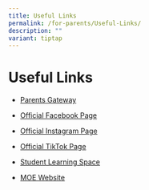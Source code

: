 ```yaml
---
title: Useful Links
permalink: /for-parents/Useful-Links/
description: ""
variant: tiptap
---
```

<h1>Useful Links</h1>
<ul data-tight="true" class="tight">
<li>
<p><a href="https://pg.moe.edu.sg/" rel="noopener noreferrer nofollow" target="_blank">Parents Gateway</a>
</p>
</li>
<li>
<p><a href="https://www.facebook.com/SACPS.OFFICIAL" rel="noopener noreferrer nofollow" target="_blank">Official Facebook Page</a>
</p>
</li>
<li>
<p><a href="https://www.instagram.com/sacps.official/" rel="noopener noreferrer nofollow" target="_blank">Official Instagram Page</a>
</p>
</li>
<li>
<p><a href="https://www.tiktok.com/@sacps.official" rel="noopener noreferrer nofollow" target="_blank">Official TikTok Page</a>
</p>
</li>
<li>
<p><a href="https://vle.learning.moe.edu.sg/login" rel="noopener noreferrer nofollow" target="_blank">Student Learning Space</a>
</p>
</li>
<li>
<p><a href="https://www.moe.gov.sg/" rel="noopener noreferrer nofollow" target="_blank">MOE Website</a>
</p>
</li>
</ul>
<p></p>